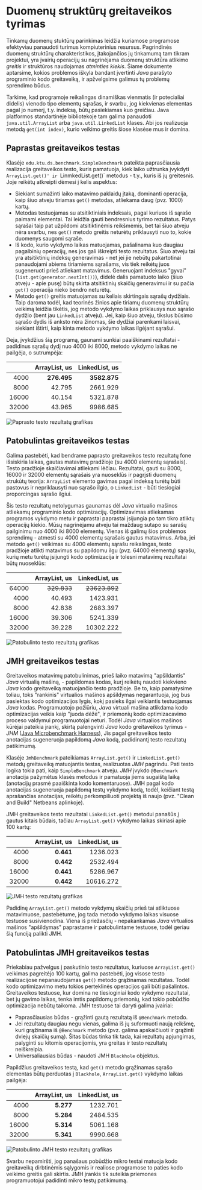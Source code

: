 # Duomenų struktūrų greitaveikos tyrimas

Tinkamų duomenų stuktūrų parinkimas leidžia kuriamose programose efektyviau
panaudoti turimus kompiuterinius resursus. Pagrindinės duomenų struktūrų
charakteristikos, įtakojančios jų tinkamumą tam tikram projektui, yra įvairių
operacijų su nagrinėjama duomenų struktūra atlikimo *greitis* ir struktūros
naudojamas *atminties kiekis*. Šiame dokumente aptarsime, kokios problemos
iškyla bandant įvertinti *Java* parašyto programinio kodo greitaveiką,
ir apžvelgsime galimus tų problemų sprendimo būdus.

Tarkime, kad programoje reikalingas dinamiškas vienmatis (ir potecialiai
didelis) vienodo tipo elementų sąrašas, ir svarbu, jog kiekvienas elementas
pagal jo numerį, t.y. indeksą, būtų pasiekiamas kuo greičiau. Java platformos
standartinėje bibliotekoje tam galima panaudoti `java.util.ArrayList` arba
`java.util.LinkedList` klases. Abi jos realizuoja metodą `get(int index)`,
kurio veikimo greitis šiose klasėse mus ir domina.

## Paprastas greitaveikos testas

Klasėje `edu.ktu.ds.benchmark.SimpleBenchmark` pateikta paprasčiausia realizacija
greitaveikos testo, kuris pamatuoja, kiek laiko užtrunka įvykdyti `ArrayList.get()'
ir `LinmkedList.get()` metodus - t.y., kuris iš jų greitesnis. Joje reikėtų atkreipti
dėmesi į kelis aspektus:

* Siekiant sumažinti laiko matavimo paklaidų įtaką, dominanti operacija, kaip
šiuo atveju tiriamas `get()` metodas, atliekama daug (pvz. 1000) kartų.
* Metodas testuojamas su atsitiktiniais indeksais, pagal kuriuos iš sąrašo paimami
elementai. Tai leidžia gauti bendresnius tyrimo rezultatus. Patys sąrašai taip
pat užpildomi atsitiktinėmis reikšmėmis, bet tai šiuo atveju nėra svarbu, nes 
`get()` metodo greitis neturėtų priklausyti nuo to, kokie duomenys saugomi sąraše.
* Iš kodo, kurio vykdymo laikas matuojamas, pašalinama kuo daugiau pagalbinių
operacijų, nes jos gali iškreipti testo rezultatus. Šiuo atveju tai yra atsitiktinių
indeksų generavimas - net jei jie nebūtų pakartotinai panaudojami abiems tiriamiems
sąrašams, vis tiek reikėtų juos sugeneruoti prieš atliekant matavimus. Generuojant
indeksus "gyvai" (`list.get(generator.nextInt())`), didelė dalis pamatuoto laiko
(šiuo atveju - apie pusę) būtų skirta atsitiktinių skaičių generavimui ir su pačia
`get()` operacija nieko bendro neturėtų.
* Metodo `get()` greitis matuojamas su keliais skirtingais sąrašų dydžiais. Taip
daroma todėl, kad teorinės žinios apie tiriamų duomenų struktūrų veikimą leidžia
tikėtis, jog metodo vykdymo laikas priklausys nuo sąrašo dydžio (bent jau
`LinkedList` atveju). Jei, kaip šiuo atveju, tikslus būsimo sąrašo dydis iš
anksto nėra žinomas, šie dydžiai parenkami laisvai, siekiant ištirti, kaip kinta
metodo vykdymo laikas ilgėjant sąrašui.

Deja, įvykdžius šią programą, gaunami sunkiai paaiškinami rezultatai - padidinus
sąrašų dydį nuo 4000 iki 8000, metodo vykdymo laikas ne pailgėja, o sutrumpėja:

|       | ArrayList, us | LinkedList, us |
|------:|--------------:|---------------:|
|  4000 |   **276.495** |   **3582.875** |
|  8000 |        42.795 |       2661.929 |
| 16000	|        40.154 |       5321.878 |
| 32000 |        43.965 |       9986.685 |

![Paprasto testo rezultatų grafikas](simple.png)

## Patobulintas greitaveikos testas

Galima pastebėti, kad bendrame paprasto greitaveikos testo rezultatų fone išsiskiria
laikas, gautas matavimų pradžioje (su 4000 elementų sąrašais). Testo pradžioje
skaičiavimai atliekami lėčiau. Rezultatai, gauti su 8000, 16000 ir 32000 elementų
sąrašais yra nuoseklūs ir pagrįsti duomenų strukūtų teorija: `ArrayList` elemento
gavimas pagal indeksą turėtų būti pastovus ir nepriklausyti nuo sąrašo ilgio, o
`LinkedList` - būti tiesiogiai proporcingas sąrašo ilgiui.

Šis testo rezultatų netolygumas gaunamas dėl *Java* virtualio mašinos atliekamų
programinio kodo optimizacijų. Optimizavimas atliekamas programos vykdymo metu
ir paprastai paprastai įsijungia po tam tikro atliktų operacijų kiekio. Mūsų
nagrinėjamu atveju tai maždaug sutapo su sarašų pailginimu nuo 4000 iki 8000
elementų. Vienas iš galimų šios problemos sprendimų - atmesti su 4000 elementų
sąrašais gautus matavimus. Arba, jei metodo `get()` veikimas su 4000 elementų
sąrašu reikalingas, testo pradžioje atlikti matavimus su papildomu ilgu (pvz.
64000 elementų) sąrašu, kurių metu turėtų įsijungti kodo optimizacija ir tolesni
matavimų rezultatai būtų nuoseklūs:

|       | ArrayList, us | LinkedList, us |
|------:|--------------:|---------------:|
| 64000 |   ~~329.833~~ |  ~~23623.892~~ |
|  4000 |        40.493 |       1423.931 |
|  8000 |        42.838 |       2683.397 |
| 16000	|        39.306 |       5241.339 |
| 32000 |        39.228 |      10302.222 |


![Patobulinto testo rezultatų grafikas](improved.png)

## JMH greitaveikos testas

Greitaveikos matavimų patobulinimas, prieš laiko matavimą "apšildantis" *Java*
virtualią mašiną, - papildomas kodas, kurį reikėtų naudoti kiekvieno *Java* kodo
greitaveiką matuojančio testo pradžioje. Be to, kaip pamatysime toliau, toks
"rankinis" virtualios mašinos apšildymas negarantuoja, jog bus pasiektas kodo
optimizacijos lygis, kokį pasieks ilgai veikiantis testuojamas *Java* kodas.
Programuotojo požiūriu, *Java* virtuali mašina atlikdama kodo optimizacijas
veikia kaip "juoda dėžė", ir priemonių kodo optimizacavimo proceso valdymui
programuotojai neturi. Todėl *Java* virtualios mašinos kūrėjai pateikia įrankį,
skirtą palengvinti *Java* kodo greitaveikos tyrimus - *JHM* ([Java Microbenchmark
Harness](https://openjdk.java.net/projects/code-tools/jmh/)), Jis pagal greitaveikos
testo anotacijas sugeneruoja papildomą *Java* kodą, padidinantį testo rezultatų
patikimumą.

Klasėje `JmhBenchmark` pateikiamas `ArrayList.get()` ir `LinkedList.get()` metodų
greitaveiką matuojantis testas, realizuotas *JMH* pagrindu. Pati testo logika
tokia pati, kaip `SimpleBenchmark` atveju. *JMH* įvykdo `@Benchmark` anotacija
pažymėtus klasės metodus ir pamatuoja jiems sugaištą laiką (anotacijų prasmė
paaiškinta kodo komentaruose). JMH pagal kodo anotacijas sugeneruoja papildomą
testų vykdymo kodą, todėl, keičiant testą aprašančias anotacijas, reikėtų
perkompiliuoti projektą iš naujo (pvz. "Clean and Build" Netbeans aplinkoje).

JMH greitaveikos testo rezultatai `LinkedList.get()` metodui panašūs į gautus
kitais būdais, tačiau `ArrayList.get()` vykdymo laikas skiriasi apie 100 kartų:

|       | ArrayList, us | LinkedList, us |
|------:|--------------:|---------------:|
|  4000 |     **0.441** |       1236.023 |
|  8000 |     **0.442** |       2532.494 |
| 16000	|     **0.441** |       5286.967 |
| 32000 |     **0.442** |      10616.272 |

![JMH testo rezultatų grafikas](jmh.png)

Padidinę `ArrayList.get()` metodo vykdymų skaičių prieš tai atliktuose
matavimuose, pastebėtume, jog tada metodo vykdymo laikas visuose testuose
susivienodina. Viena iš priežasčių - nepakankamas *Java* virtualios mašinos
"apšildymas" paprastame ir patobulintame testuose, todėl geriau šią funciją
palikti JMH.

## Patobulintas JMH greitaveikos testas

Priekabiau pažvelgus į paskutinio testo rezultatus, kuriuose `ArrayList.get()`
veikimas pagreitėjo 100 kartų, galima pastebėti, jog visose testo realizacijose
nepanaudojamas `get()` metodo grąžinamas rezultatas. Todėl kodo optimizavimo
metu tokios perteklinės operacijos gali būti pašalintos. Greitaveikos testuose,
kur domina ne tiesioginiai kodo vykdymo rezultatai, bet jų gavimo laikas, tenka
imtis papildomų priemonių, kad tokio pobūdžio optimizacija nebūtų taikoma. JMH
testuose tai daryti galima įvairiai:

* Paprasčiausias būdas - grąžinti gautą rezultatą iš `@Benchmark` metodo.
* Jei rezultatų daugiau negu vienas, galima iš jų suformuoti naują reikšmę, kuri
grąžinama iš `@Benchmark` metodo (pvz. galima apskaičiuoti ir grąžinti dviejų
skaičių sumą). Šitas būdas tinka tik tada, kai rezultatų apjungimas, palyginti
su kitomis operacijomis, yra greitas ir testo rezultatų neiškreipia.
* Universaliausias būdas - naudoti JMH `Blackhole` objektus.

Papildžius greitaveikos testą, kad `get()` metodo grąžinamas sąrašo elementas
būtų perduotas į `Blackhole`, `ArrayList.get()` vykdymo laikas pailgėja:

|       | ArrayList, us | LinkedList, us |
|------:|--------------:|---------------:|
|  4000 |     **5.277** |       1232.701 |
|  8000 |     **5.284** |       2484.535 |
| 16000	|     **5.314** |       5061.168 |
| 32000 |     **5.341** |       9990.668 |

![Patobulinto JMH testo rezultatų grafikas](jmh_improved.png)

Svarbu nepamiršti, jog panašaus pobūdžio mikro testai matuoja kodo greitaveiką
dirbtinėmis sąlygomis ir realiose programose to paties kodo veikimo greitis gali
skirtis. JMH įrankis tik suteikia priemones programuotojui padidinti mikro testų
patikimumą.
